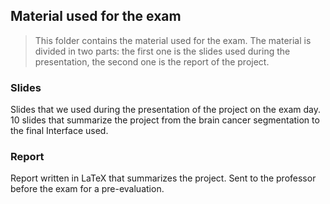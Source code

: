 ## Material used for the exam
> This folder contains the material used for the exam. The material is divided in two parts: the first one is the slides used during the presentation, the second one is the report of the project.

### Slides
Slides that we used during the presentation of the project on the exam day. 10 slides that summarize the project from the brain cancer segmentation to the final Interface used.

### Report 
Report written in LaTeX that summarizes the project. Sent to the professor before the exam for a pre-evaluation.
